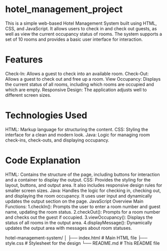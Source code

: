 # hotel_management_project
This is a simple web-based Hotel Management System built using HTML, CSS, and JavaScript. It allows users to check in and check out guests, as well as view the current occupancy status of rooms. The system supports a set of 10 rooms and provides a basic user interface for interaction.

# Features
Check-In: Allows a guest to check into an available room.
Check-Out: Allows a guest to check out and free up a room.
View Occupancy: Displays the current status of all rooms, including which rooms are occupied and which are empty.
Responsive Design: The application adjusts well to different screen sizes.
# Technologies Used
HTML: Markup language for structuring the content.
CSS: Styling the interface for a clean and modern look.
Java: Logic for managing room check-ins, check-outs, and displaying occupancy.
# Code Explanation
HTML: Contains the structure of the page, including buttons for interaction and a container to display the output.
CSS: Provides the styling for the layout, buttons, and output area. It also includes responsive design rules for smaller screen sizes.
Java: Handles the logic for checking in, checking out, and displaying the room occupancy. It uses user input and dynamically updates the output section on the page.
JavaScript Overview Main Functions: 1.checkIn(): Prompts the user to enter a room number and guest name, updating the room status. 2.checkOut(): Prompts for a room number and checks out the guest if occupied. 3.viewOccupancy(): Displays the status of all rooms in the output area. 4.displayMessage(): Dynamically updates the output area with messages about room statuses.

hotel-management-system/
│
├── index.html            # Main HTML file
├── style.css             # Stylesheet for the design
└── README.md             # This README file
